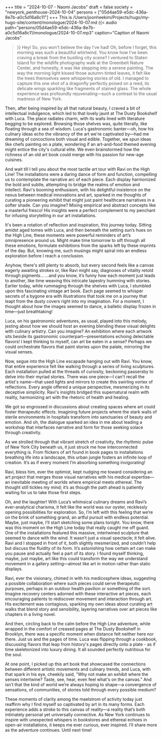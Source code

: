 +++
title = "2024-10-07 - Naomi Jacobs"
draft = false
society = "newyork_penthouse-2024-10-04"
persons = ["05d4ae59-e5dc-436a-8e7b-a0c5d16a8c11"]
+++
This is /Users/joonheekim/Projects/hugo/my-hugo-site/content/monologue/2024-10-07.md
{{< audio
    path="persons/05d4ae59-e5dc-436a-8e7b-a0c5d16a8c11/monologue/2024-10-07.mp3" 
    caption="Caption of Naomi Jacobs"
>}}
Hey! So, you won't believe the day I've had!
Oh, before I forget, this morning was such a beautiful whirlwind. You know how I've been craving a break from the bustling city scene? I ventured to Staten Island for the wildlife photography walk at the Greenbelt Nature Center, and honestly, it was like stepping into a serene painting. The way the morning light kissed those autumn-tinted leaves, it felt like the trees themselves were whispering stories of old. I managed to capture this one shot of a dragonfly perfectly poised on a reed, its delicate wings sparkling like fragments of stained glass. The whole experience was profoundly rejuvenating—such a contrast to the usual madness of New York.

Then, after being inspired by all that natural beauty, I craved a bit of intellectual indulgence, which led to that lovely jaunt at The Dusty Bookshelf with Luca. The place radiates charm, with its walls lined with literature begging to be explored. Browsing those shelves was, quite literally, like floating through a sea of wisdom. Luca's gastronomic banter—oh, how his culinary ideas echo the vibrancy of the art we're captivated by—had me dreaming of concoctions both visual and edible. Together, we spun ideas like chefs painting on a plate, wondering if an art-and-food themed evening might entice the city's cultural elite. We even brainstormed how the richness of an old art book could merge with his passion for new-age cuisines. 

And wait till I tell you about the most tactile art tour with Ravi on the High Line! The installations were a daring dance of form and function, compelling us to contemplate the narrative arc of each piece. Each display harmonized the bold and subtle, attempting to bridge the realms of emotion and intellect. Ravi's booming enthusiasm, with his delightful insistence on the nexus between medical innovations and art, sparked in me thoughts of curating a pioneering exhibit that might just paint healthcare narratives in a softer shade. Can you imagine? Mixing empirical and abstract concepts like a masterful fresco! His insights were a perfect complement to my penchant for infusing storytelling in our art installations. 

It's been a rotation of reflection and inspiration, this journey today. Sitting amidst aged tomes with Luca, and then beneath the setting sun’s hues on the High Line, these moments were powerful reminders of art’s omnipresence around us. Might make time tomorrow to sift through all these emotions, formulate exhibitions from the sparks left by these imprints of the day. But, knowing me, such musings might spiral into an endless exploration before I reach a conclusion.

Anyhow, there's still plenty to absorb, but every second feels like a canvas eagerly awaiting strokes or, like Ravi might say, diagnoses of vitality retold through pigments...
...and you know, it’s funny how each moment just leads to another, like time weaving this intricate tapestry humming with stories. Earlier today, while rummaging through the shelves with Luca, I stumbled upon this fascinating vintage art book. Each page seemed to whisper secrets of a bygone era with illustrations that took me on a journey that leapt from the dusty covers right into my imagination. For a moment, I thought about how the images seemed to dance, a balletic display frozen in time—just breathtaking! 

Luca, on his gastronomic adventures, as usual, played into this melody, jesting about how we should host an evening blending these visual delights with culinary artistry. Can you imagine? An exhibition where each artwork sits beside its gastronomic counterpart—presentations echoing delectable flavors! I kept thinking to myself, can art be eaten in a sense? Perhaps we could orchestrate flavors that paint stories upon the palate, mirroring the visual senses.

Now, segue into the High Line escapade hanging out with Ravi. You know, that entire experience felt like walking through a series of living sculptures. Each installation pulled at the threads of curiosity, beckoning passersby to delve into their myriad stories. There was one piece—I can't recall the artist's name—that used lights and mirrors to create this swirling vortex of reflections. Every angle offered a unique perspective, mesmerizing in its deceptive simplicity. Ravi's insights bridged this supernatural realm with reality, harmonizing art with the rhetoric of health and healing. 

We got so engrossed in discussions about creating spaces where art could foster therapeutic effects. Imagining future projects where the stark walls of sterile environments in hospitals transform into sanctuaries of beauty and emotion. And oh, the dialogue sparked an idea in me about leading a workshop that interfaces narrative and form for those seeking solace through creativity.

As we strolled through that vibrant stretch of creativity, the rhythmic pulse of New York City beneath us, it just struck me how interconnected everything is. From flickers of art found in book pages to installations breathing life into a landscape, this urban jungle fosters an infinite loop of creation. It’s as if every moment I’m absorbing something invigorating!

Ravi, bless him, ever the optimist, kept nudging me toward considering an art project that merges those visual narratives with his medical expertise—an inevitable meeting of worlds where empirical meets ethereal. The thought still tickles my mind; it’s as though the path ahead is patiently waiting for us to take those first steps.

Oh, and the laughter! With Luca’s whimsical culinary dreams and Ravi’s ever-analytical charisma, it felt like the world was our oyster, recklessly opening possibilities for exploration. So, I’m left with this feeling that we’re on the brink of something grand, an artful pursuit with endless potential. Maybe, just maybe, I’ll start sketching some plans tonight.
You know, there was this moment on the High Line today that really caught me off guard. One of the installations featured this massive, intertwined sculpture that seemed to dance with the wind. It wasn’t just a visual spectacle; it felt alive. Ravi and I stopped in front of it, both slightly mesmerized, and couldn’t help but discuss the fluidity of its form. It’s astonishing how certain art can make you pause and actually feel a part of its story. I found myself thinking, maybe, just maybe, art like this could transform the way we understand movement in a gallery setting—almost like art in motion rather than static displays.

Ravi, ever the visionary, chimed in with his medicosphere ideas, suggesting a possible collaboration where such pieces could serve therapeutic purposes, perhaps in an outdoor health pavilion or something of the sort. Imagine recovery centers adorned with these interactive art pieces, each encouraging patients to rediscover movement and interaction through art. His excitement was contagious, sparking my own ideas about curating art walks that blend story and sensibility, layering narratives over art pieces like chapters in a living novel.

And then, circling back to the calm before the High Line adventure, while wrapped in the comfort of creased pages at The Dusty Bookshelf in Brooklyn, there was a specific moment when distance felt neither here nor there. Just us and the pages of time. Luca was flipping through a cookbook, discussing flavors that leap from history's pages directly onto a plate - as if time skeletonized into luxury dining. It all sounded perfectly nutritious for the soul.

At one point, I picked up this art book that showcased the connections between different artistic movements and culinary trends, and Luca, with that spark in his eye, cheekily said, "Why not make an exhibit where the senses intertwine? Taste, see, hear, even feel what's on the canvas." And isn’t that the kind of world we’re always hoping to shape—a convergence of sensations, of communities, of stories told through every possible medium?

These moments of clarity among the maelstrom of activity today just reaffirm why I find myself so captivated by art in its many forms. Each experience adds a stroke to this canvas of reality—a reality that’s both intimately personal yet universally connective. As New York continues to inspire with unexpected whispers in bookstores and ethereal echoes in open-air installations, it keeps me ever curious, ever inspired.
I’ll share more as the adventure continues. Until next time!

